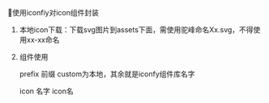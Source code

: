 🔨使用iconfiy对icon组件封装

1. 本地icon下载：下载svg图片到assets下面，需使用驼峰命名Xx.svg，不得使用xx-xx命名

2. 组件使用

   prefix 前缀 custom为本地，其余就是iconfy组件库名字

   icon 名字 icon名
